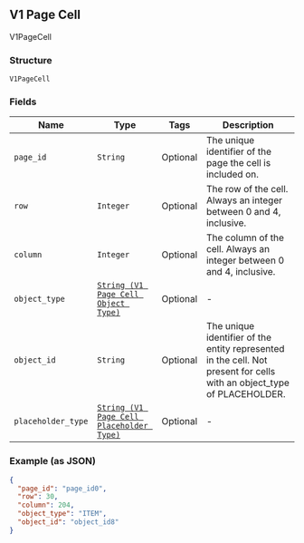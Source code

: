 ## V1 Page Cell

V1PageCell

### Structure

`V1PageCell`

### Fields

| Name | Type | Tags | Description |
|  --- | --- | --- | --- |
| `page_id` | `String` | Optional | The unique identifier of the page the cell is included on. |
| `row` | `Integer` | Optional | The row of the cell. Always an integer between 0 and 4, inclusive. |
| `column` | `Integer` | Optional | The column of the cell. Always an integer between 0 and 4, inclusive. |
| `object_type` | [`String (V1 Page Cell Object Type)`](/doc/models/v1-page-cell-object-type.md) | Optional | - |
| `object_id` | `String` | Optional | The unique identifier of the entity represented in the cell. Not present for cells with an object_type of PLACEHOLDER. |
| `placeholder_type` | [`String (V1 Page Cell Placeholder Type)`](/doc/models/v1-page-cell-placeholder-type.md) | Optional | - |

### Example (as JSON)

```json
{
  "page_id": "page_id0",
  "row": 30,
  "column": 204,
  "object_type": "ITEM",
  "object_id": "object_id8"
}
```

